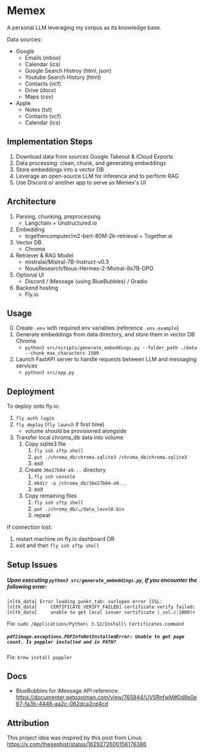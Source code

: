# Memex

A personal LLM leveraging my corpus as its knowledge base.

Data sources:
- Google
    - Emails (mbox)
    - Calendar (ics)
    - Google Search Histroy (html, json)
    - Youtube Search History (html)
    - Contacts (vcf)
    - Drive (docx)
    - Maps (csv)
- Apple
    - Notes (txt)
    - Contacts (vcf)
    - Calendar (ics)


## Implementation Steps

1. Download data from sources Google Takeout & iCloud Exports
2. Data processing: clean, chunk, and generating embeddings
3. Store embeddings into a vector DB
4. Leverage an open-source LLM for inference and to perform RAG
5. Use Discord or another app to serve as Memex's UI


## Architecture

1. Parsing, chunking, preprocessing
    - Langchain + Unstructured.io
2. Embedding
    - togethercomputer/m2-bert-80M-2k-retrieval + Together.ai
3. Vector DB
    - Chroma
4. Retriever & RAG Model
    - mistralai/Mistral-7B-Instruct-v0.3
    - NousResearch/Nous-Hermes-2-Mixtral-8x7B-DPO
5. Optional UI
    - Discord / iMessage (using BlueBubbles) / Gradio
6. Backend hosting
    - Fly.io


## Usage

0. Create `.env` with required env variables (reference `.env.example`)
1. Generate embeddings from data directory, and store them in vector DB Chroma
    - `python3 src/scripts/generate_embeddings.py --folder_path ./data --chunk_max_characters 1500`
2. Launch FastAPI server to handle requests between LLM and messaging services
    - `python3 src/app.py`


## Deployment

To deploy onto fly.io:
1. `fly auth login`
2. `fly deploy` (`fly launch` if first time)
    - volume should be provisioned alongside
3. Transfer local chroma_db data into volume
    1. Copy sqlite3 file
        1. `fly ssh sftp shell`
        2. `put ./chroma_db/chroma.sqlite3 /chroma_db/chroma.sqlite3`
        3. exit
    2. Create `36e27b04-a9...` directory
        1. `fly ssh console`
        2. `mkdir -p /chroma_db/36e27b04-a9...`
        3. exit
    3. Copy remaining files
        1. `fly ssh sftp shell`
        2. `put ./chroma_db/…/data_level0.bin`
        3. repeat

If connection lost:
1) restart machine on fly.io dashboard OR
2) exit and then `fly ssh sftp shell`


## Setup Issues

##### Upon executing `python3 src/generate_embeddings.py`, if you encounter the following error:
```
[nltk_data] Error loading punkt_tab: <urlopen error [SSL:
[nltk_data]     CERTIFICATE_VERIFY_FAILED] certificate verify failed:
[nltk_data]     unable to get local issuer certificate (_ssl.c:1000)>
```

Fix: `sudo /Applications/Python\ 3.12/Install\ Certificates.command`


##### `pdf2image.exceptions.PDFInfoNotInstalledError: Unable to get page count. Is poppler installed and in PATH?`

Fix: `brew install poppler`


## Docs

- BlueBubbles for iMessage API reference: https://documenter.getpostman.com/view/765844/UV5RnfwM#0d8e0e67-fa3b-4446-aa2c-062dca2ce4cd


## Attribution

This project idea was inspired by this post from Linus: https://x.com/thesephist/status/1629272600156176386
